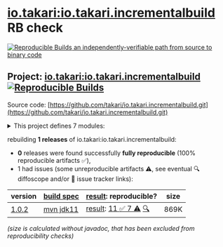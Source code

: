 [io.takari:io.takari.incrementalbuild](https://central.sonatype.com/artifact/io.takari/io.takari.incrementalbuild/versions) RB check
=======

[![Reproducible Builds](https://reproducible-builds.org/images/logos/rb.svg) an independently-verifiable path from source to binary code](https://reproducible-builds.org/)

## Project: [io.takari:io.takari.incrementalbuild](https://central.sonatype.com/artifact/io.takari/io.takari.incrementalbuild/versions) [![Reproducible Builds](https://img.shields.io/endpoint?url=https://raw.githubusercontent.com/jvm-repo-rebuild/reproducible-central/master/content/io/takari/incrementalbuild/badge.json)](https://github.com/jvm-repo-rebuild/reproducible-central/blob/master/content/io/takari/incrementalbuild/README.md)

Source code: [https://github.com/takari/io.takari.incrementalbuild.git](https://github.com/takari/io.takari.incrementalbuild.git)

<details><summary>This project defines 7 modules:</summary>

* [io.takari.builder.demo:takari-builder-demo](https://central.sonatype.com/artifact/io.takari.builder.demo/takari-builder-demo/1.0.2)
* [io.takari.builder:takari-builder](https://central.sonatype.com/artifact/io.takari.builder/takari-builder/1.0.2)
* [io.takari.builder:takari-builder-apt](https://central.sonatype.com/artifact/io.takari.builder/takari-builder-apt/1.0.2)
* [io.takari.builder:takari-builder-common](https://central.sonatype.com/artifact/io.takari.builder/takari-builder-common/1.0.2)
* [io.takari.builder:takari-builder-enforcer](https://central.sonatype.com/artifact/io.takari.builder/takari-builder-enforcer/1.0.2)
* [io.takari:incrementalbuild](https://central.sonatype.com/artifact/io.takari/incrementalbuild/1.0.2)
* [io.takari:io.takari.incrementalbuild](https://central.sonatype.com/artifact/io.takari/io.takari.incrementalbuild/1.0.2)
</details>

rebuilding **1 releases** of io.takari:io.takari.incrementalbuild:
- **0** releases were found successfully **fully reproducible** (100% reproducible artifacts :white_check_mark:),
- 1 had issues (some unreproducible artifacts :warning:, see eventual :mag: diffoscope and/or :memo: issue tracker links):

| version | [build spec](/BUILDSPEC.md) | [result](https://reproducible-builds.org/docs/jvm/): reproducible? | size |
| -- | --------- | ------ | -- |
| [1.0.2](https://central.sonatype.com/artifact/io.takari/io.takari.incrementalbuild/1.0.2/pom) | [mvn jdk11](incrementalbuild-1.0.2.buildspec) | [result](io.takari.incrementalbuild-1.0.2.buildinfo): [11 :white_check_mark:  7 :warning:](io.takari.incrementalbuild-1.0.2.buildcompare) [:mag:](io.takari.incrementalbuild-1.0.2.diffoscope) | 869K |

<i>(size is calculated without javadoc, that has been excluded from reproducibility checks)</i>
